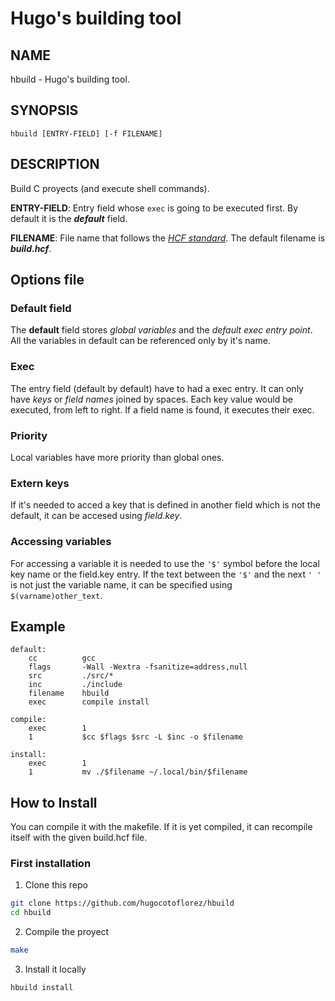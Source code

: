 # Hugo's building tool

## NAME
hbuild - Hugo's building tool.

## SYNOPSIS
`hbuild [ENTRY-FIELD] [-f FILENAME]`

## DESCRIPTION
Build C proyects (and execute shell commands).

**ENTRY-FIELD**: Entry field whose `exec` is going to be executed first. By default it is the ***default*** field.

**FILENAME**: File name that follows the [*HCF standard*](https://github.com/hugocotoflorez/vshcfp). The default filename is ***build.hcf***.


## Options file

### Default field

The **default** field stores *global variables* and the *default exec entry point*. All the variables in default can be referenced only by it's name.

### Exec

The entry field (default by default) have to had a exec entry. It can only have *keys* or *field names* joined by spaces. Each key  value would be executed, from left to right. If a field name is found, it executes their exec.

### Priority

Local variables have more priority than global ones.

### Extern keys

If it's needed to acced a key that is defined in another field which is not the default, it can be accesed using *field*.*key*.

### Accessing variables

For accessing a variable it is needed to use the `'$'` symbol before the local key name or the field.key entry. If the text between the `'$'` and the next `' '` is not just the variable name, it can be specified using `$(varname)other_text`.

## Example
```hcf
default:
    cc          gcc
    flags       -Wall -Wextra -fsanitize=address,null
    src         ./src/*
    inc         ./include
    filename    hbuild
    exec        compile install

compile:
    exec        1
    1           $cc $flags $src -L $inc -o $filename

install:
    exec        1
    1           mv ./$filename ~/.local/bin/$filename
```

## How to Install

You can compile it with the makefile. If it is yet compiled, it can recompile itself with the given build.hcf file.

### First installation

1. Clone this repo

```sh
git clone https://github.com/hugocotoflorez/hbuild
cd hbuild
```

2. Compile the proyect

```sh
make
```

3. Install it locally

```sh
hbuild install
```
